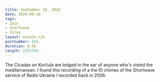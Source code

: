 ```yaml
---
title: September 10, 2024
date: 2024-09-10
tags:
- 1min
- shortwave
- foley
layout: minute.njk
postnumber: 254
duration: 0:56
length: 2251754
---
```

The Cicadas on Korčula are lodged in the ear of anyone who's visted the mediterranean. I found this recording of a the ID chimes of the Shortwave service of Radio Ukraine I recorded back in 2006. 
